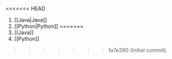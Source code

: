 <<<<<<< HEAD
1. [[Java|Java]] 
3. [[Python|Python]]
=======
1. [[Java]] 
3. [[Python]]
>>>>>>> fa7e260 (Initial commit)
